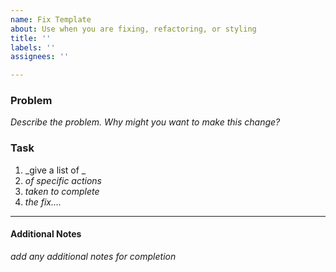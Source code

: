 ```yaml
---
name: Fix Template
about: Use when you are fixing, refactoring, or styling
title: ''
labels: ''
assignees: ''

---
```


### Problem
_Describe the problem. Why might you want to make this change?_

### Task
1. _give a list of _
2. _of specific actions_
3. _taken to complete_
4. _the fix...._

---
#### Additional Notes
_add any additional notes for completion_
